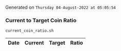 Generated on `Thursday 04-August-2022 at 05:05:54`

### Current to Target Coin Ratio
`current_coin_ratio.sh`

Date|Current|Target|Ratio
---|---|---|---
